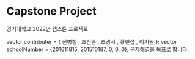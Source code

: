 # Capstone Project
경기대학교 2022년 캡스톤 프로젝트

vector<string> contributer = { 신병철 , 조진훈 , 조경서 , 황현섭 , 이기원 };
vector<int> schoolNumber = {201611815, 201510187, 0, 0, 0};
문제해결을 목표로 합니다.
